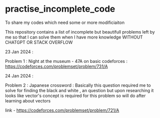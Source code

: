# practise_incomplete_code
To share my codes which need some or more modificiaiton

This repository contains a list of incomplete but beautifull problems left by me so that I can solve them when I have more knowledge WITHOUT CHATGPT OR STACK OVERFLOW

23 Jan 2024 :

Problem 1 : Night at the museum - 47A on basic codeforces :
https://codeforces.com/problemset/problem/731/A

24 Jan 2024 :

Problem 2 : Japanese crossword :
Basically this question required me to solve for finding the black and white , an question but upon researching it looks like vector's concept is required for this problem so will do after learning about vectors

link - https://codeforces.com/problemset/problem/721/A

